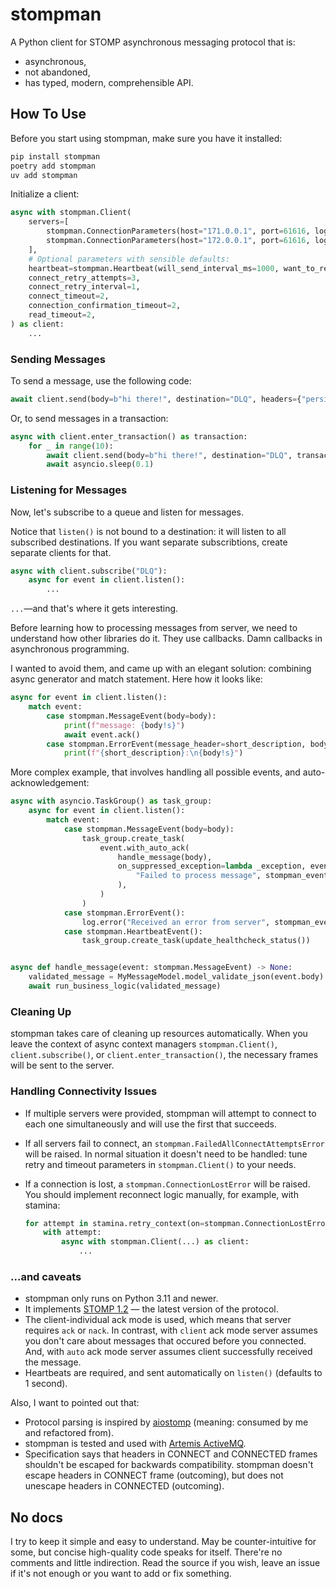 # stompman

A Python client for STOMP asynchronous messaging protocol that is:

- asynchronous,
- not abandoned,
- has typed, modern, comprehensible API.

## How To Use

Before you start using stompman, make sure you have it installed:

```sh
pip install stompman
poetry add stompman
uv add stompman
```

Initialize a client:

```python
async with stompman.Client(
    servers=[
        stompman.ConnectionParameters(host="171.0.0.1", port=61616, login="user1", passcode="passcode1"),
        stompman.ConnectionParameters(host="172.0.0.1", port=61616, login="user2", passcode="passcode2"),
    ],
    # Optional parameters with sensible defaults:
    heartbeat=stompman.Heartbeat(will_send_interval_ms=1000, want_to_receive_interval_ms=1000),
    connect_retry_attempts=3,
    connect_retry_interval=1,
    connect_timeout=2,
    connection_confirmation_timeout=2,
    read_timeout=2,
) as client:
    ...
```

### Sending Messages

To send a message, use the following code:

```python
await client.send(body=b"hi there!", destination="DLQ", headers={"persistent": "true"})
```

Or, to send messages in a transaction:

```python
async with client.enter_transaction() as transaction:
    for _ in range(10):
        await client.send(body=b"hi there!", destination="DLQ", transaction=transaction, headers={"persistent": "true"})
        await asyncio.sleep(0.1)
```

### Listening for Messages

Now, let's subscribe to a queue and listen for messages.

Notice that `listen()` is not bound to a destination: it will listen to all subscribed destinations. If you want separate subscribtions, create separate clients for that.

```python
async with client.subscribe("DLQ"):
    async for event in client.listen():
        ...
```

`...`—and that's where it gets interesting.

Before learning how to processing messages from server, we need to understand how other libraries do it. They use callbacks. Damn callbacks in asynchronous programming.

I wanted to avoid them, and came up with an elegant solution: combining async generator and match statement. Here how it looks like:

```python
async for event in client.listen():
    match event:
        case stompman.MessageEvent(body=body):
            print(f"message: {body!s}")
            await event.ack()
        case stompman.ErrorEvent(message_header=short_description, body=body):
            print(f"{short_description}:\n{body!s}")
```

More complex example, that involves handling all possible events, and auto-acknowledgement:

```python
async with asyncio.TaskGroup() as task_group:
    async for event in client.listen():
        match event:
            case stompman.MessageEvent(body=body):
                task_group.create_task(
                    event.with_auto_ack(
                        handle_message(body),
                        on_suppressed_exception=lambda _exception, event: log.exception(
                            "Failed to process message", stompman_event=event
                        ),
                    )
                )
            case stompman.ErrorEvent():
                log.error("Received an error from server", stompman_event=event)
            case stompman.HeartbeatEvent():
                task_group.create_task(update_healthcheck_status())


async def handle_message(event: stompman.MessageEvent) -> None:
    validated_message = MyMessageModel.model_validate_json(event.body)
    await run_business_logic(validated_message)
```

### Cleaning Up

stompman takes care of cleaning up resources automatically. When you leave the context of async context managers `stompman.Client()`, `client.subscribe()`, or `client.enter_transaction()`, the necessary frames will be sent to the server.

### Handling Connectivity Issues

- If multiple servers were provided, stompman will attempt to connect to each one simultaneously and will use the first that succeeds.

- If all servers fail to connect, an `stompman.FailedAllConnectAttemptsError` will be raised. In normal situation it doesn't need to be handled: tune retry and timeout parameters in `stompman.Client()` to your needs.

- If a connection is lost, a `stompman.ConnectionLostError` will be raised. You should implement reconnect logic manually, for example, with stamina:

  ```python
  for attempt in stamina.retry_context(on=stompman.ConnectionLostError):
      with attempt:
          async with stompman.Client(...) as client:
              ...
  ```

### ...and caveats

- stompman only runs on Python 3.11 and newer.
- It implements [STOMP 1.2](https://stomp.github.io/stomp-specification-1.2.html) — the latest version of the protocol.
- The client-individual ack mode is used, which means that server requires `ack` or `nack`. In contrast, with `client` ack mode server assumes you don't care about messages that occured before you connected. And, with `auto` ack mode server assumes client successfully received the message.
- Heartbeats are required, and sent automatically on `listen()` (defaults to 1 second).

Also, I want to pointed out that:

- Protocol parsing is inspired by [aiostomp](https://github.com/pedrokiefer/aiostomp/blob/3449dcb53f43e5956ccc7662bb5b7d76bc6ef36b/aiostomp/protocol.py) (meaning: consumed by me and refactored from).
- stompman is tested and used with [Artemis ActiveMQ](https://activemq.apache.org/components/artemis/).
- Specification says that headers in CONNECT and CONNECTED frames shouldn't be escaped for backwards compatibility. stompman doesn't escape headers in CONNECT frame (outcoming), but does not unescape headers in CONNECTED (outcoming).

## No docs

I try to keep it simple and easy to understand. May be counter-intuitive for some, but concise high-quality code speaks for itself. There're no comments and little indirection. Read the source if you wish, leave an issue if it's not enough or you want to add or fix something.
